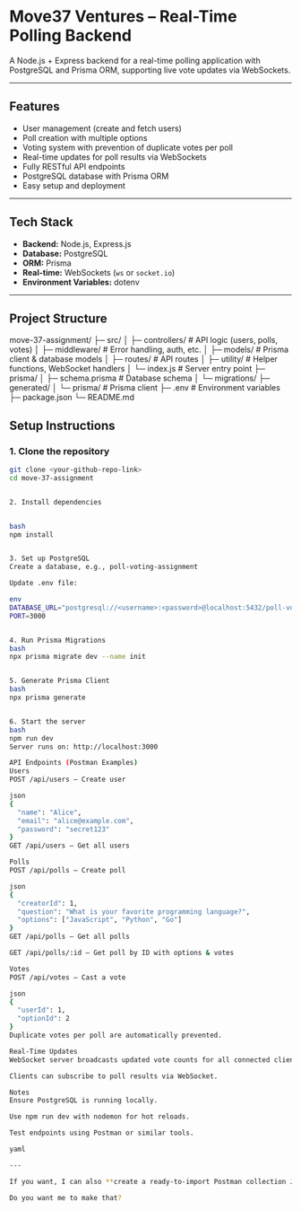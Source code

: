 # Move37 Ventures – Real-Time Polling Backend

A Node.js + Express backend for a real-time polling application with PostgreSQL and Prisma ORM, supporting live vote updates via WebSockets.

---

## Features

- User management (create and fetch users)  
- Poll creation with multiple options  
- Voting system with prevention of duplicate votes per poll  
- Real-time updates for poll results via WebSockets  
- Fully RESTful API endpoints  
- PostgreSQL database with Prisma ORM  
- Easy setup and deployment  

---

## Tech Stack

- **Backend:** Node.js, Express.js  
- **Database:** PostgreSQL  
- **ORM:** Prisma  
- **Real-time:** WebSockets (`ws` or `socket.io`)  
- **Environment Variables:** dotenv  

---

## Project Structure

move-37-assignment/
├─ src/
│ ├─ controllers/ # API logic (users, polls, votes)
│ ├─ middleware/ # Error handling, auth, etc.
│ ├─ models/ # Prisma client & database models
│ ├─ routes/ # API routes
│ ├─ utility/ # Helper functions, WebSocket handlers
│ └─ index.js # Server entry point
├─ prisma/
│ ├─ schema.prisma # Database schema
│ └─ migrations/
├─ generated/
│ └─ prisma/ # Prisma client
├─ .env # Environment variables
├─ package.json
└─ README.md

## Setup Instructions

### 1. Clone the repository

```bash
git clone <your-github-repo-link>
cd move-37-assignment


2. Install dependencies


bash
npm install


3. Set up PostgreSQL
Create a database, e.g., poll-voting-assignment

Update .env file:

env
DATABASE_URL="postgresql://<username>:<password>@localhost:5432/poll-voting-assignment?schema=public"
PORT=3000


4. Run Prisma Migrations
bash
npx prisma migrate dev --name init


5. Generate Prisma Client
bash
npx prisma generate


6. Start the server
bash
npm run dev
Server runs on: http://localhost:3000

API Endpoints (Postman Examples)
Users
POST /api/users – Create user

json
{
  "name": "Alice",
  "email": "alice@example.com",
  "password": "secret123"
}
GET /api/users – Get all users

Polls
POST /api/polls – Create poll

json
{
  "creatorId": 1,
  "question": "What is your favorite programming language?",
  "options": ["JavaScript", "Python", "Go"]
}
GET /api/polls – Get all polls

GET /api/polls/:id – Get poll by ID with options & votes

Votes
POST /api/votes – Cast a vote

json
{
  "userId": 1,
  "optionId": 2
}
Duplicate votes per poll are automatically prevented.

Real-Time Updates
WebSocket server broadcasts updated vote counts for all connected clients when a vote is cast.

Clients can subscribe to poll results via WebSocket.

Notes
Ensure PostgreSQL is running locally.

Use npm run dev with nodemon for hot reloads.

Test endpoints using Postman or similar tools.

yaml

---

If you want, I can also **create a ready-to-import Postman collection JSON** for all endpoints (`users`, `polls`, `votes`) so anyone can test your backend immediately.  

Do you want me to make that?



